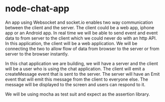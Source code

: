 # node-chat-app
An app using Websocket and socket.io enables two way communication between the client and the server. The client could be a web app, iphone app or an Android app. In real time we will be able to send event and event data to from server to the client which we could never do with an http API.
In this application, the client will be a web application. We will be connecting the two to allow flow of data from browser to the server or from server to the browser instantly.

In this chat application we are building, we will have a server and the client will be a user who is using the chat application. The client will emit a createMessage event that is sent to the server. The server will have an Emit event that will emit this message from the client  to everyone else. The message will be displayed to the screen and users can respond to it.

We will be using mocha as test suit and expect as the assertion library.
